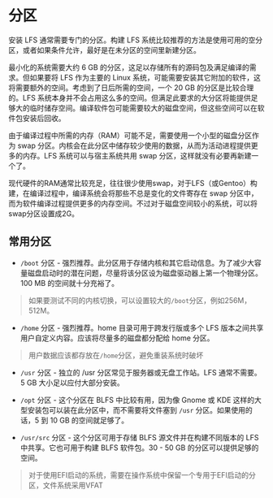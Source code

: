 # 分区

安装 LFS 通常需要专门的分区。构建 LFS 系统比较推荐的方法是使用可用的空分区，或者如果条件允许，最好是在未分区的空间里新建分区。 

最小化的系统需要大约 6 GB 的分区，这足以存储所有的源码包及满足编译的需求。但如果要将 LFS 作为主要的 Linux 系统，可能需要安装其它附加的软件，这将需要额外的空间。考虑到了日后所需的空间，一个 20 GB 的分区是比较合理的。LFS 系统本身并不会占用这么多的空间。但满足此要求的大分区将能提供足够大的临时储存空间。编译软件包可能需要较大的磁盘空间，但这些空间可以在软件包安装后回收。 

由于编译过程中所需的内存（RAM）可能不足，需要使用一个小型的磁盘分区作为 swap 分区。内核会在此分区中储存较少使用的数据，从而为活动进程提供更多的内存。LFS 系统可以与宿主系统共用 swap 分区，这样就没有必要再新建一个了。 

现代硬件的RAM通常比较充足，往往很少使用swap，对于LFS（或Gentoo）构建，在编译过程中，编译系统会将那些不总是变化的文件寄存在 swap 分区中，而为软件编译过程提供更多的内存空间。不过对于磁盘空间较小的系统，可以将swap分区设置成2G。

## 常用分区

* `/boot` 分区 - 强烈推荐。此分区用于存储内核和其它启动信息。为了减少大容量磁盘启动时的潜在问题，尽量将该分区设为磁盘驱动器上第一个物理分区。100 MB 的空间就十分充裕了。 

> 如果要测试不同的内核切换，可以设置较大的`/boot`分区，例如256M，512M。

* `/home` 分区 - 强烈推荐。home 目录可用于跨发行版或多个 LFS 版本之间共享用户自定义内容。应该将尽量多的磁盘都分配给 home 分区。

> 用户数据应该都存放在`/home`分区，避免重装系统时破坏

* `/usr` 分区 - 独立的 /usr 分区常见于服务器或无盘工作站。LFS 通常不需要。5 GB 大小足以应付大部分安装。 

* `/opt` 分区 - 这个分区在 BLFS 中比较有用，因为像 Gnome 或 KDE 这样的大型安装包可以装在此分区中，而不需要将文件塞到 `/usr` 分区。如果使用的话，5 到 10 GB 的空间就足够了。 

* `/usr/src` 分区 - 这个分区可用于存储 BLFS 源文件并在构建不同版本的 LFS 中共享。它也可用于构建 BLFS 软件包。30 - 50 GB 的分区可以提供足够的空间。 

> 对于使用EFI启动的系统，需要在操作系统中保留一个专用于EFI启动的分区，文件系统采用VFAT